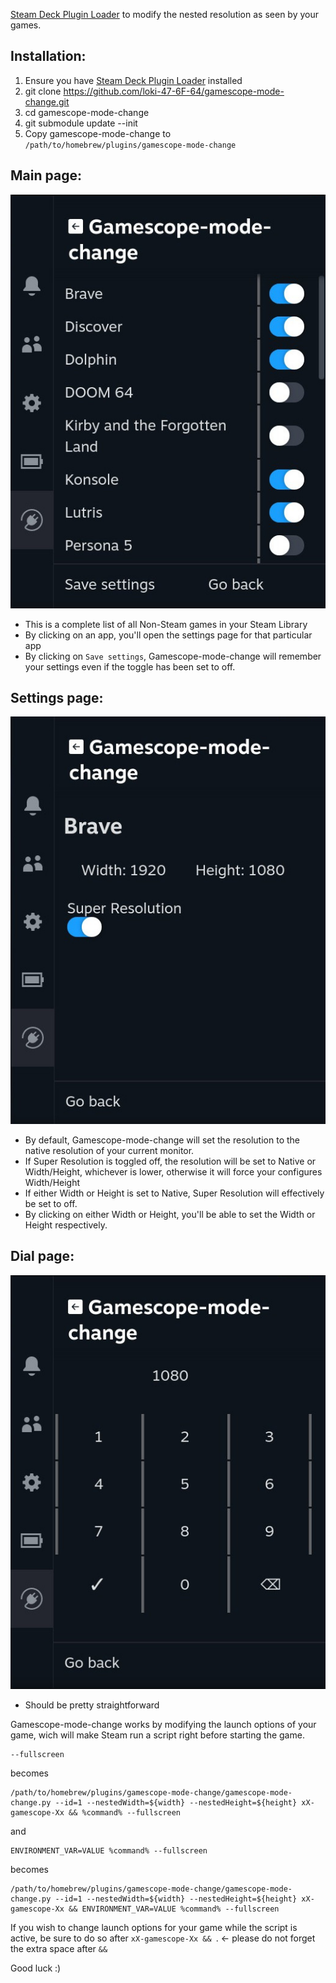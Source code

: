 [Steam Deck Plugin Loader](https://github.com/SteamDeckHomebrew/PluginLoader) to modify the nested resolution as seen by your games.

## Installation:
1. Ensure you have [Steam Deck Plugin Loader](https://github.com/SteamDeckHomebrew/PluginLoader) installed
2. git clone https://github.com/loki-47-6F-64/gamescope-mode-change.git
3. cd gamescope-mode-change
4. git submodule update --init
5. Copy gamescope-mode-change to `/path/to/homebrew/plugins/gamescope-mode-change`

## Main page:

![app-list-page](extras/app-list-page.jpg "Non-Steam Apps list")

* This is a complete list of all Non-Steam games in your Steam Library
* By clicking on an app, you'll open the settings page for that particular app
* By clicking on `Save settings`, Gamescope-mode-change will remember your settings even if the toggle has been set to off.

## Settings page:
![settings-page](extras/settings-page.jpg "Settings")

* By default, Gamescope-mode-change will set the resolution to the native resolution of your current monitor.
* If Super Resolution is toggled off, the resolution will be set to Native or Width/Height, whichever is lower, otherwise it will force your configures Width/Height
* If either Width or Height is set to Native, Super Resolution will effectively be set to off.
* By clicking on either Width or Height, you'll be able to set the Width or Height respectively.


## Dial page:
![dial-page](extras/dial-page.jpg "Input Number")

* Should be pretty straightforward


Gamescope-mode-change works by modifying the launch options of your game, wich will make Steam run a script right before starting the game.
```
--fullscreen
```
becomes
```
/path/to/homebrew/plugins/gamescope-mode-change/gamescope-mode-change.py --id=1 --nestedWidth=${width} --nestedHeight=${height} xX-gamescope-Xx && %command% --fullscreen
```

and
```
ENVIRONMENT_VAR=VALUE %command% --fullscreen
```
becomes
```
/path/to/homebrew/plugins/gamescope-mode-change/gamescope-mode-change.py --id=1 --nestedWidth=${width} --nestedHeight=${height} xX-gamescope-Xx && ENVIRONMENT_VAR=VALUE %command% --fullscreen
```


If you wish to change launch options for your game while the script is active, be sure to do so after `xX-gamescope-Xx && `. <- please do not forget the extra space after `&&`


Good luck :)